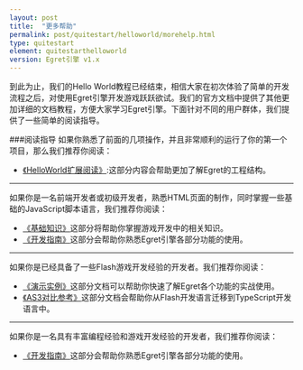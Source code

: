 ```yaml
---
layout: post
title:  "更多帮助"
permalink: post/quitestart/helloworld/morehelp.html
type: quitestart
element: quitestarthelloworld
version: Egret引擎 v1.x
---
```


到此为止，我们的Hello World教程已经结束，相信大家在初次体验了简单的开发流程之后，对使用Egret引擎开发游戏跃跃欲试。我们的官方文档中提供了其他更加详细的文档教程，方便大家学习Egret引擎。下面针对不同的用户群体，我们提供了一些简单的阅读指导。

###阅读指导
如果你熟悉了前面的几项操作，并且非常顺利的运行了你的第一个项目，那么我们推荐你阅读：

* <a href="{{site.baseurl}}/post/quitestart/helloworld/extension.html" target="_blank">《HelloWorld扩展阅读》</a>:这部分内容会帮助更加了解Egret的工程结构。

---

如果你是一名前端开发者或初级开发者，熟悉HTML页面的制作，同时掌握一些基础的JavaScript脚本语言，我们推荐你阅读：

* <a href="{{site.baseurl}}/home.html" target="_blank">《基础知识》</a>这部分将帮助你掌握游戏开发中的相关知识。
* <a href="{{site.baseurl}}/home.html" target="_blank">《开发指南》</a>这部分会帮助你熟悉Egret引擎各部分功能的使用。

---

如果你是已经具备了一些Flash游戏开发经验的开发者。我们推荐你阅读：

* <a href="{{site.baseurl}}/home.html" target="_blank">《演示实例》</a>这部分文档可以帮助你快速了解Egret各个功能的实战使用。
* <a href="{{site.baseurl}}/as2ts/index.html" target="_blank">《AS3对比参考》</a>这部分文档会帮助你从Flash开发语言迁移到TypeScript开发语言中。

---

如果你是一名具有丰富编程经验和游戏开发经验的开发者，我们推荐你阅读：

* <a href="{{site.baseurl}}/home.html" target="_blank">《开发指南》</a>这部分会帮助你熟悉Egret引擎各部分功能的使用。